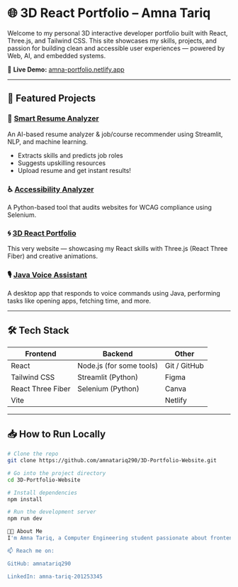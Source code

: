 # 🌐 3D React Portfolio – Amna Tariq

Welcome to my personal 3D interactive developer portfolio built with React, Three.js, and Tailwind CSS. This site showcases my skills, projects, and passion for building clean and accessible user experiences — powered by Web, AI, and embedded systems.

🔗 **Live Demo:** [amna-portfolio.netlify.app](https://amna-portfolio.netlify.app)

---

## 📌 Featured Projects

### 🧠 [Smart Resume Analyzer](https://smart-ai-resume-analyzer-and-job-recommender-fazmmgt5gzjjt6q65.streamlit.app/)
An AI-based resume analyzer & job/course recommender using Streamlit, NLP, and machine learning.
- Extracts skills and predicts job roles
- Suggests upskilling resources
- Upload resume and get instant results!

### ♿ [Accessibility Analyzer](https://github.com/amnatariq290/Accessibility-Analyzer)
A Python-based tool that audits websites for WCAG compliance using Selenium.

### 🌀 [3D React Portfolio](https://amna-portfolio.netlify.app/)
This very website — showcasing my React skills with Three.js (React Three Fiber) and creative animations.

### 🎙️ [Java Voice Assistant](https://github.com/amnatariq290/Java-Voice-Assistant)
A desktop app that responds to voice commands using Java, performing tasks like opening apps, fetching time, and more.

---

## 🛠️ Tech Stack

| Frontend | Backend | Other |
|----------|---------|-------|
| React    | Node.js (for some tools) | Git / GitHub |
| Tailwind CSS | Streamlit (Python) | Figma |
| React Three Fiber | Selenium (Python) | Canva |
| Vite     |        | Netlify |

---

## 📥 How to Run Locally

```bash
# Clone the repo
git clone https://github.com/amnatariq290/3D-Portfolio-Website.git

# Go into the project directory
cd 3D-Portfolio-Website

# Install dependencies
npm install

# Run the development server
npm run dev

👩‍💻 About Me
I'm Amna Tariq, a Computer Engineering student passionate about frontend development, accessibility, and AI-based tools. I love building clean, interactive experiences and contributing to real-world projects.

📫 Reach me on:

GitHub: amnatariq290

LinkedIn: amna-tariq-201253345



